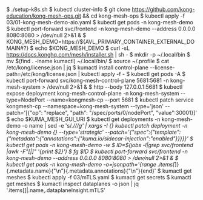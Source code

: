 $ ./setup-k8s.sh
$ kubectl cluster-info
$ git clone https://github.com/kong-education/kong-mesh-ops.git && cd kong-mesh-ops
$ kubectl apply -f 03/01-kong-mesh-demo-aio.yaml
$ kubectl get pods -n kong-mesh-demo
$ kubectl port-forward svc/frontend -n kong-mesh-demo --address 0.0.0.0 8080:8080 > /dev/null 2>&1 &
$ KONG_MESH_DEMO=https://${AVL_PRIMARY_CONTAINER_EXTERNAL_DOMAIN#?}
$ echo $KONG_MESH_DEMO
$ curl -sL https://docs.konghq.com/mesh/installer.sh | sh -
$ mkdir -p ~/.local/bin
$ mv $(find . -iname kumactl) ~/.local/bin/
$ source ~/.profile
$ cat /etc/kong/license.json | jq 
$ kumactl install control-plane --license-path=/etc/kong/license.json | kubectl apply -f -
$ kubectl get pods -A
$ kubectl port-forward svc/kong-mesh-control-plane 5681:5681 -n kong-mesh-system  > /dev/null 2>&1 &
$ http --body 127.0.0.1:5681
$ kubectl expose deployment kong-mesh-control-plane -n kong-mesh-system --type=NodePort --name=kongmesh-cp --port 5681
$ kubectl patch service kongmesh-cp --namespace=kong-mesh-system  --type='json' --patch='[{"op": "replace", "path": "/spec/ports/0/nodePort", "value":30001}]'
$ echo $KUMA_MESH_GUI_URI
$ kubectl get deployments -n kong-mesh-demo -o name | sed -e 's/.*\///g' | xargs -I {} kubectl patch deployment -n kong-mesh-demo {} --type='strategic' --patch='{"spec":{"template":{"metadata":{"annotations":{"kuma.io/sidecar-injection":"enabled"}}}}}'
$ kubectl get pods -n kong-mesh-demo -w
$ ID=$(jobs -l|grep svc/frontend |awk -F"\[|\]" '{print $2}')
$ fg $ID
$ kubectl port-forward svc/frontend -n kong-mesh-demo --address 0.0.0.0 8080:8080 > /dev/null 2>&1 &
$ kubectl get pods -n kong-mesh-demo -o=jsonpath='{range .items[*]}{.metadata.name}{"\n"}{.metadata.annotations}{"\n"}{end}'
$ kumactl get meshes
$ kubectl apply -f 03/mTLS.yaml
$ kumactl get secrets
$ kumactl get meshes
$ kumactl inspect dataplanes -o json | jq '.items[]|.name,.dataplaneInsight.mTLS'
